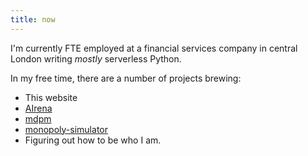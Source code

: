 ```yaml
---
title: now
---
```

I'm currently FTE employed at a financial services company in central London writing *mostly* serverless Python.

In my free time, there are a number of projects brewing:
- This website
- [AIrena](https://github.com/Phosphorescentt/airena)
- [mdpm](https://github.com/Phosphorescentt/mdpm)
- [monopoly-simulator](https://github.com/Phosphorescentt/monopoly-simulation)
- Figuring out how to be who I am.